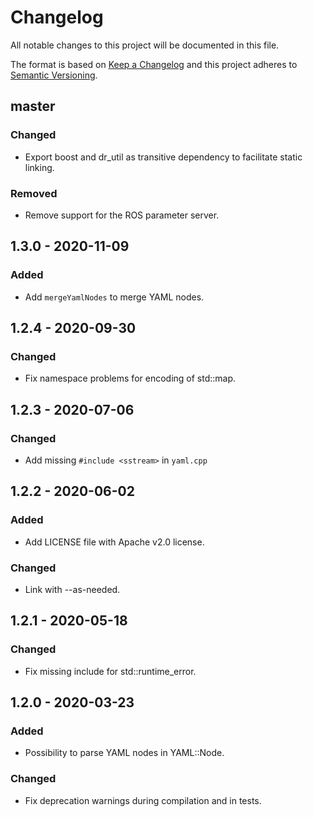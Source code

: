 # Changelog
All notable changes to this project will be documented in this file.

The format is based on [Keep a Changelog](https://keepachangelog.com/en/1.0.0/) and this project adheres to [Semantic Versioning](https://semver.org/spec/v2.0.0.html).

## master
### Changed
- Export boost and dr_util as transitive dependency to facilitate static linking.
### Removed
- Remove support for the ROS parameter server.

## 1.3.0 - 2020-11-09
### Added
- Add `mergeYamlNodes` to merge YAML nodes.

## 1.2.4 - 2020-09-30
### Changed
- Fix namespace problems for encoding of std::map.

## 1.2.3 - 2020-07-06
### Changed
- Add missing `#include <sstream>` in `yaml.cpp`

## 1.2.2 - 2020-06-02
### Added
- Add LICENSE file with Apache v2.0 license.

### Changed
- Link with --as-needed.

## 1.2.1 - 2020-05-18
### Changed
- Fix missing include for std::runtime_error.

## 1.2.0 - 2020-03-23
### Added
- Possibility to parse YAML nodes in YAML::Node.

### Changed
- Fix deprecation warnings during compilation and in tests.
